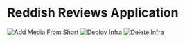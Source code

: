 # Reddish Reviews Application

[![Add Media From Short](https://github.com/joshua-reddish/reddishReviews/actions/workflows/addMediaFromShortcut.yaml/badge.svg)](https://github.com/joshua-reddish/reddishReviews/actions/workflows/addMediaFromShortcut.yaml)
[![Deploy Infra](https://github.com/joshua-reddish/reddishReviews/actions/workflows/buildAndDeploy.yml/badge.svg)](https://github.com/joshua-reddish/reddishReviews/actions/workflows/buildAndDeploy.yml)
[![Delete Infra](https://github.com/joshua-reddish/reddishReviews/actions/workflows/delete.yml/badge.svg)](https://github.com/joshua-reddish/reddishReviews/actions/workflows/delete.yml)
